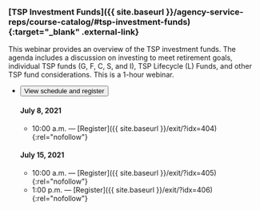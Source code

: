 ### [TSP Investment Funds]({{ site.baseurl }}/agency-service-reps/course-catalog/#tsp-investment-funds){:target="\_blank" .external-link}

This webinar provides an overview of the TSP investment funds. The agenda includes a discussion on investing to meet retirement goals, individual TSP funds (G, F, C, S, and I), TSP Lifecycle (L) Funds, and other TSP fund considerations. This is a 1-hour webinar.

<ul class="usa-accordion">
<li>
  <button
    class="usa-accordion-button"
    aria-expanded="false"
    aria-controls="register-tsp-investment-funds">
    View schedule and register
  </button>
<div id="register-tsp-investment-funds" class="usa-accordion-content" markdown="1">

#### July 8, 2021

- 10:00 a.m. — [Register]({{ site.baseurl }}/exit/?idx=404){:rel="nofollow"}

#### July 15, 2021

- 10:00 a.m. — [Register]({{ site.baseurl }}/exit/?idx=405){:rel="nofollow"}
- 1:00 p.m. — [Register]({{ site.baseurl }}/exit/?idx=406){:rel="nofollow"}

</div>
</li>
</ul>
